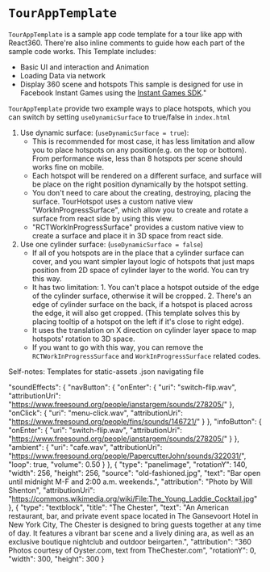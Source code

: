 # `TourAppTemplate`

`TourAppTemplate` is a sample app code template for a tour like app with React360.
There're also inline comments to guide how each part of the sample code works.
This Template includes:

- Basic UI and interaction and Animation
- Loading Data via network
- Display 360 scene and hotspots
  This sample is designed for use in Facebook Instant Games using the [Instant Games SDK](https://developers.facebook.com/docs/games/instant-games)."

`TourAppTemplate` provide two example ways to place hotspots, which you can switch by setting
`useDynamicSurface` to true/false in `index.html`

1. Use dynamic surface: (`useDynamicSurface = true`):
   - This is recommended for most case, it has less limitation and allow you to place hotspots on any position(e.g. on the top or bottom). From performance wise, less than 8 hotspots per scene should works fine on mobile.
   - Each hotspot will be rendered on a different surface, and surface will be place on the right position dynamically by the hotspot setting.
   - You don't need to care about the creating, destroying, placing the surface. TourHotspot uses a custom native view "WorkInProgressSurface", which allow you to create and rotate a surface from react side by using this view.
   - "RCTWorkInProgressSurface" provides a custom native view to create a surface and place it in 3D space from react side.
2. Use one cylinder surface: (`useDynamicSurface = false`)
   - If all of you hotspots are in the place that a cylinder surface can cover, and you want simpler layout logic of hotspots that just maps position from 2D space of cylinder layer to the world. You can try this way.
   - It has two limitation: 1. You can't place a hotspot outside of the edge of the cylinder surface, otherwise it will be cropped. 2. There's an edge of cylinder surface on the back, if a hotspot is placed across the edge, it will also get cropped. (This template solves this by placing tooltip of a hotspot on the left if it's close to right edge).
   - It uses the translation on X direction on cylinder layer space to map hotspots' rotation to 3D space.
   - If you want to go with this way, you can remove the `RCTWorkInProgressSurface` and `WorkInProgressSurface` related codes.

Self-notes:
Templates for static-assets .json navigating file

"soundEffects": {
"navButton": {
"onEnter": {
"uri": "switch-flip.wav",
"attributionUri": "https://www.freesound.org/people/ianstargem/sounds/278205/"
},
"onClick": {
"uri": "menu-click.wav",
"attributionUri": "https://www.freesound.org/people/fins/sounds/146721/"
}
},
"infoButton": {
"onEnter": {
"uri": "switch-flip.wav",
"attributionUri": "https://www.freesound.org/people/ianstargem/sounds/278205/"
}
},
"ambient": {
"uri": "cafe.wav",
"attributionUri": "https://www.freesound.org/people/PapercutterJohn/sounds/322031/",
"loop": true,
"volume": 0.50
}
},
      {
      "type": "panelimage",
      "rotationY": 140,
      "width": 256,
      "height": 256,
      "source": "old-fashioned.jpg",
      "text": "Bar open until midnight M-F and 2:00 a.m. weekends.",
      "attribution": "Photo by Will Shenton",
      "attributionUri": "https://commons.wikimedia.org/wiki/File:The_Young_Laddie_Cocktail.jpg"
      },
      {
      "type": "textblock",
      "title": "The Chester",
      "text": "An American restaurant, bar, and private event space located in The Gansevoort Hotel in New York City, The Chester is designed to bring guests together at any time of day. It features a vibrant bar scene and a lively dining ara, as well as an exclusive boutique nightclub and outdoor beirgarten.",
      "attribution": "360 Photos courtesy of Oyster.com, text from TheChester.com",
      "rotationY": 0,
      "width": 300,
      "height": 300
      }
